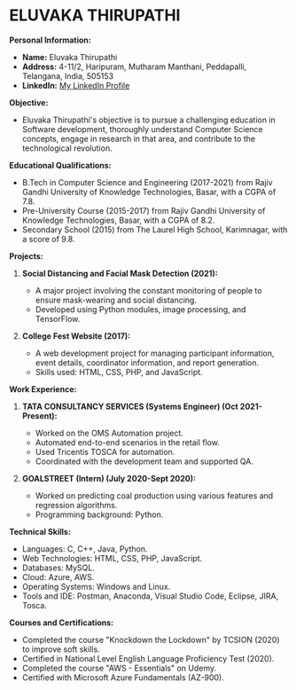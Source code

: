 # ELUVAKA THIRUPATHI
<!--
**eluvakathirupathi/eluvakathirupathi** is a ✨ _special_ ✨ repository because its `README.md` (this file) appears on your GitHub profile.

Here are some ideas to get you started:

- 🔭 I’m currently working on ...
- 🌱 I’m currently learning ...
- 👯 I’m looking to collaborate on ...
- 🤔 I’m looking for help with ...
- 💬 Ask me about ...
- 📫 How to reach me: ...
- 😄 Pronouns: ...
- ⚡ Fun fact: ...
-->
**Personal Information:**
- **Name:** Eluvaka Thirupathi
- **Address:** 4-11/2, Haripuram, Mutharam Manthani, Peddapalli, Telangana, India, 505153
- **LinkedIn:** [My LinkedIn Profile](https://www.linkedin.com/in/eluvaka-thirupathi-9465071b9/)

**Objective:**
- Eluvaka Thirupathi's objective is to pursue a challenging education in Software development, thoroughly understand Computer Science concepts, engage in research in that area, and contribute to the technological revolution.

**Educational Qualifications:**
- B.Tech in Computer Science and Engineering (2017-2021) from Rajiv Gandhi University of Knowledge Technologies, Basar, with a CGPA of 7.8.
- Pre-University Course (2015-2017) from Rajiv Gandhi University of Knowledge Technologies, Basar, with a CGPA of 8.2.
- Secondary School (2015) from The Laurel High School, Karimnagar, with a score of 9.8.

**Projects:**
1. **Social Distancing and Facial Mask Detection (2021):**
   - A major project involving the constant monitoring of people to ensure mask-wearing and social distancing.
   - Developed using Python modules, image processing, and TensorFlow.

2. **College Fest Website (2017):**
   - A web development project for managing participant information, event details, coordinator information, and report generation.
   - Skills used: HTML, CSS, PHP, and JavaScript.

**Work Experience:**
1. **TATA CONSULTANCY SERVICES (Systems Engineer) (Oct 2021-Present):**
   - Worked on the OMS Automation project.
   - Automated end-to-end scenarios in the retail flow.
   - Used Tricentis TOSCA for automation.
   - Coordinated with the development team and supported QA.
   
2. **GOALSTREET (Intern) (July 2020-Sept 2020):**
   - Worked on predicting coal production using various features and regression algorithms.
   - Programming background: Python.

**Technical Skills:**
- Languages: C, C++, Java, Python.
- Web Technologies: HTML, CSS, PHP, JavaScript.
- Databases: MySQL.
- Cloud: Azure, AWS.
- Operating Systems: Windows and Linux.
- Tools and IDE: Postman, Anaconda, Visual Studio Code, Eclipse, JIRA, Tosca.

**Courses and Certifications:**
- Completed the course "Knockdown the Lockdown" by TCSION (2020) to improve soft skills.
- Certified in National Level English Language Proficiency Test (2020).
- Completed the course "AWS - Essentials" on Udemy.
- Certified with Microsoft Azure Fundamentals (AZ-900).
